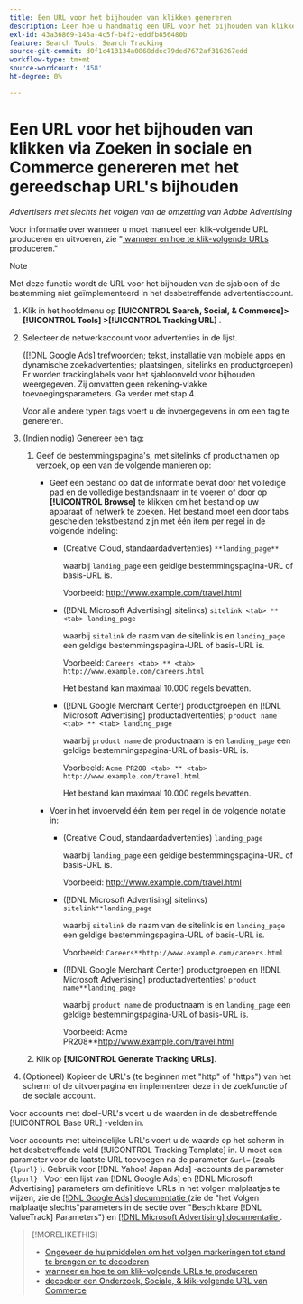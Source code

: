 ```yaml
---
title: Een URL voor het bijhouden van klikken genereren
description: Leer hoe u handmatig een URL voor het bijhouden van klikken in Zoeken, Sociaal en Commerce genereert.
exl-id: 43a36869-146a-4c5f-b4f2-eddfb856480b
feature: Search Tools, Search Tracking
source-git-commit: d0f1c413134a0868ddec79ded7672af316267edd
workflow-type: tm+mt
source-wordcount: '458'
ht-degree: 0%

---
```


# Een URL voor het bijhouden van klikken via Zoeken in sociale en Commerce genereren met het gereedschap URL&#39;s bijhouden

*Advertisers met slechts het volgen van de omzetting van Adobe Advertising*

Voor informatie over wanneer u moet manueel een klik-volgende URL produceren en uitvoeren, zie &quot;[ wanneer en hoe te klik-volgende URLs ](/help/search-social-commerce/tracking/click-tracking-ways-to-generate.md) produceren.&quot;

>[!NOTE]
>
>Met deze functie wordt de URL voor het bijhouden van de sjabloon of de bestemming niet geïmplementeerd in het desbetreffende advertentiaccount.

1. Klik in het hoofdmenu op **[!UICONTROL Search, Social, & Commerce]> [!UICONTROL Tools] >[!UICONTROL Tracking URL]** .

1. Selecteer de netwerkaccount voor advertenties in de lijst.

   ([!DNL Google Ads] trefwoorden; tekst, installatie van mobiele apps en dynamische zoekadvertenties; plaatsingen, sitelinks en productgroepen) Er worden trackinglabels voor het sjabloonveld voor bijhouden weergegeven. Zij omvatten geen rekening-vlakke toevoegingsparameters. Ga verder met stap 4.

   Voor alle andere typen tags voert u de invoergegevens in om een tag te genereren.

1. (Indien nodig) Genereer een tag:

   1. Geef de bestemmingspagina&#39;s, met sitelinks of productnamen op verzoek, op een van de volgende manieren op:

      * Geef een bestand op dat de informatie bevat door het volledige pad en de volledige bestandsnaam in te voeren of door op **[!UICONTROL Browse]** te klikken om het bestand op uw apparaat of netwerk te zoeken. Het bestand moet een door tabs gescheiden tekstbestand zijn met één item per regel in de volgende indeling:

         * (Creative Cloud, standaardadvertenties) `**landing_page**`

           waarbij `landing_page` een geldige bestemmingspagina-URL of basis-URL is.

           Voorbeeld: http://www.example.com/travel.html

         * ([!DNL Microsoft Advertising] sitelinks) `sitelink <tab> ** <tab> landing_page`

           waarbij `sitelink` de naam van de sitelink is en `landing_page` een geldige bestemmingspagina-URL of basis-URL is.

           Voorbeeld: `Careers <tab> ** <tab> http://www.example.com/careers.html`

           Het bestand kan maximaal 10.000 regels bevatten.

         * ([!DNL Google Merchant Center] productgroepen en [!DNL Microsoft Advertising] productadvertenties) `product name <tab> ** <tab> landing_page`

           waarbij `product name` de productnaam is en `landing_page` een geldige bestemmingspagina-URL of basis-URL is.

           Voorbeeld: `Acme PR208 <tab> ** <tab> http://www.example.com/travel.html`

           Het bestand kan maximaal 10.000 regels bevatten.

      * Voer in het invoerveld één item per regel in de volgende notatie in:

         * (Creative Cloud, standaardadvertenties) `landing_page`

           waarbij `landing_page` een geldige bestemmingspagina-URL of basis-URL is.

           Voorbeeld: http://www.example.com/travel.html

         * ([!DNL Microsoft Advertising] sitelinks) `sitelink**landing_page`

           waarbij `sitelink` de naam van de sitelink is en `landing_page` een geldige bestemmingspagina-URL of basis-URL is.

           Voorbeeld: `Careers**http://www.example.com/careers.html`

         * ([!DNL Google Merchant Center] productgroepen en [!DNL Microsoft Advertising] productadvertenties) `product name**landing_page`

           waarbij `product name` de productnaam is en `landing_page` een geldige bestemmingspagina-URL of basis-URL is.

           Voorbeeld: Acme PR208**http://www.example.com/travel.html

   1. Klik op **[!UICONTROL Generate Tracking URLs]**.

1. (Optioneel) Kopieer de URL&#39;s (te beginnen met &quot;http&quot; of &quot;https&quot;) van het scherm of de uitvoerpagina en implementeer deze in de zoekfunctie of de sociale account.

Voor accounts met doel-URL&#39;s voert u de waarden in de desbetreffende [!UICONTROL Base URL] -velden in.

Voor accounts met uiteindelijke URL&#39;s voert u de waarde op het scherm in het desbetreffende veld [!UICONTROL Tracking Template] in. U moet een parameter voor de laatste URL toevoegen na de parameter `&url=` (zoals `{lpurl}` ). Gebruik voor [!DNL Yahoo! Japan Ads] -accounts de parameter `{lpurl}` . Voor een lijst van [!DNL Google Ads] en [!DNL Microsoft Advertising] parameters om definitieve URLs in het volgen malplaatjes te wijzen, zie de [[!DNL Google Ads]  documentatie ](https://support.google.com/google-ads/answer/6305348) (zie de &quot;het Volgen malplaatje slechts&quot;parameters in de sectie over &quot;Beschikbare [!DNL ValueTrack] Parameters&quot;) en [[!DNL Microsoft Advertising]  documentatie ](https://help.ads.microsoft.com/#apex/3/en/56799/2).

>[!MORELIKETHIS]
>
>* [ Ongeveer de hulpmiddelen om het volgen markeringen tot stand te brengen en te decoderen ](tracking-tools-about.md)
>* [ wanneer en hoe te om klik-volgende URLs te produceren ](/help/search-social-commerce/tracking/click-tracking-ways-to-generate.md)
>* [ decodeer een Onderzoek, Sociale, &amp; klik-volgende URL van Commerce ](click-tracking-url-decode.md)
